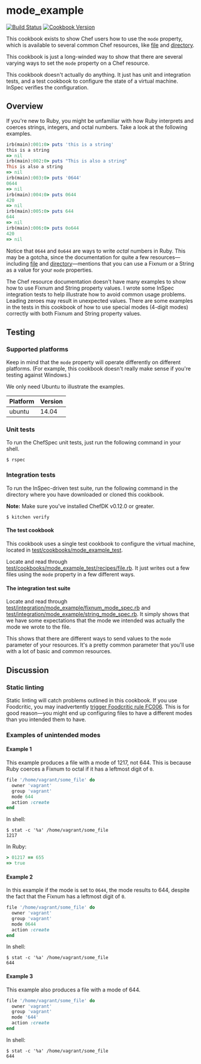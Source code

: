 # mode_example

[![Build Status](https://travis-ci.org/kevindickerson-cookbooks/mode_example.svg?branch=master)](https://travis-ci.org/kevindickerson-cookbooks/example) [![Cookbook Version](https://img.shields.io/cookbook/v/mode_example.svg)](https://supermarket.chef.io/cookbooks/mode_example)

This cookbook exists to show Chef users how to use the `mode` property, which is available to several common Chef resources, like [file][file] and [directory][directory].

This cookbook is just a long-winded way to show that there are several varying ways to set the `mode` property on a Chef resource.

This cookbook doesn't actually do anything. It just has unit and integration tests, and a test cookbook to configure the state of a virtual machine. InSpec verifies the configuration.

## Overview

If you're new to Ruby, you might be unfamiliar with how Ruby interprets and coerces strings, integers, and octal numbers. Take a look at the following examples.

```ruby
irb(main):001:0> puts 'this is a string'
this is a string
=> nil
irb(main):002:0> puts "This is also a string"
This is also a string
=> nil
irb(main):003:0> puts '0644'
0644
=> nil
irb(main):004:0> puts 0644
420
=> nil
irb(main):005:0> puts 644
644
=> nil
irb(main):006:0> puts 0o644
420
=> nil
```

Notice that `0644` and `0o644` are ways to write *octal* numbers in Ruby. This may be a gotcha, since the documentation for quite a few resources—including [file][file] and [directory][directory]—mentions that you can use a Fixnum or a String as a value for your `mode` properties.

The Chef resource documentation doesn't have many examples to show how to use Fixnum and String property values. I wrote some InSpec integration tests to help illustrate how to avoid common usage problems. Leading zeroes may result in unexpected values. There are some examples in the tests in this cookbook of how to use special modes (4-digit modes) correctly with both Fixnum and String property values.

## Testing

### Supported platforms

Keep in mind that the `mode` property will operate differently on different platforms. (For example, this cookbook doesn't really make sense if you're testing against Windows.)

We only need Ubuntu to illustrate the examples.

Platform | Version
---------|----------
ubuntu   | 14.04

### Unit tests

To run the ChefSpec unit tests, just run the following command in your shell.

```shell
$ rspec
```

### Integration tests

To run the InSpec-driven test suite, run the following command in the directory where you have downloaded or cloned this cookbook.

**Note:** Make sure you've installed ChefDK v0.12.0 or greater.

```shell
$ kitchen verify
```

#### The test cookbook

This cookbook uses a single test cookbook to configure the virtual machine, located in [test/cookbooks/mode_example_test][test-cookbook].

Locate and read through [test/cookbooks/mode_example_test/recipes/file.rb][test-file]. It just writes out a few files using the `mode` property in a few different ways.

#### The integration test suite

Locate and read through [test/integration/mode_example/fixnum_mode_spec.rb][fixnum] and [test/integration/mode_example/string_mode_spec.rb][string]. It simply shows that we have some expectations that the mode we intended was actually the mode we wrote to the file.

This shows that there are different ways to send values to the `mode` parameter of your resources. It's a pretty common parameter that you'll use with a lot of basic and common resources.

## Discussion

### Static linting

Static linting will catch problems outlined in this cookbook. If you use Foodcritic, you may inadvertently [trigger Foodcritic rule FC006](http://www.foodcritic.io/#FC006). This is for good reason—you might end up configuring files to have a different modes than you intended them to have.

### Examples of unintended modes

#### Example 1

This example produces a file with a mode of 1217, not 644. This is because Ruby coerces a Fixnum to octal if it has a leftmost digit of `0`.

```ruby
file '/home/vagrant/some_file' do
  owner 'vagrant'
  group 'vagrant'
  mode 644
  action :create
end
```

In shell:

```shell
$ stat -c '%a' /home/vagrant/some_file
1217
```

In Ruby:

```ruby
> 01217 == 655
=> true
```

#### Example 2

In this example if the mode is set to `0644`, the mode results to 644, despite the fact that the Fixnum has a leftmost digit of `0`.

```ruby
file '/home/vagrant/some_file' do
  owner 'vagrant'
  group 'vagrant'
  mode 0644
  action :create
end
```

In shell:

```shell
$ stat -c '%a' /home/vagrant/some_file
644
```

#### Example 3

This example also produces a file with a mode of 644.

```ruby
file '/home/vagrant/some_file' do
  owner 'vagrant'
  group 'vagrant'
  mode '644'
  action :create
end
```

In shell:

```shell
$ stat -c '%a' /home/vagrant/some_file
644
```
[file]: https://docs.chef.io/resource_file.html
[test-cookbook]: https://github.com/kevindickerson-cookbooks/mode_example/tree/master/test/cookbooks/mode_example_test
[test-file]: https://github.com/kevindickerson-cookbooks/mode_example/blob/master/test/cookbooks/mode_example_test/recipes/file.rb
[fixnum]: https://github.com/kevindickerson-cookbooks/mode_example/blob/master/test/integration/mode_example/fixnum_mode_spec.rb
[string]: https://github.com/kevindickerson-cookbooks/mode_example/blob/master/test/integration/mode_example/string_mode_spec.rb
[directory]: https://docs.chef.io/resource_directory.html
